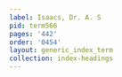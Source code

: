 ```yaml
---
label: Isaacs, Dr. A. S
pid: term566
pages: '442'
order: '0454'
layout: generic_index_term
collection: index-headings
---
```

